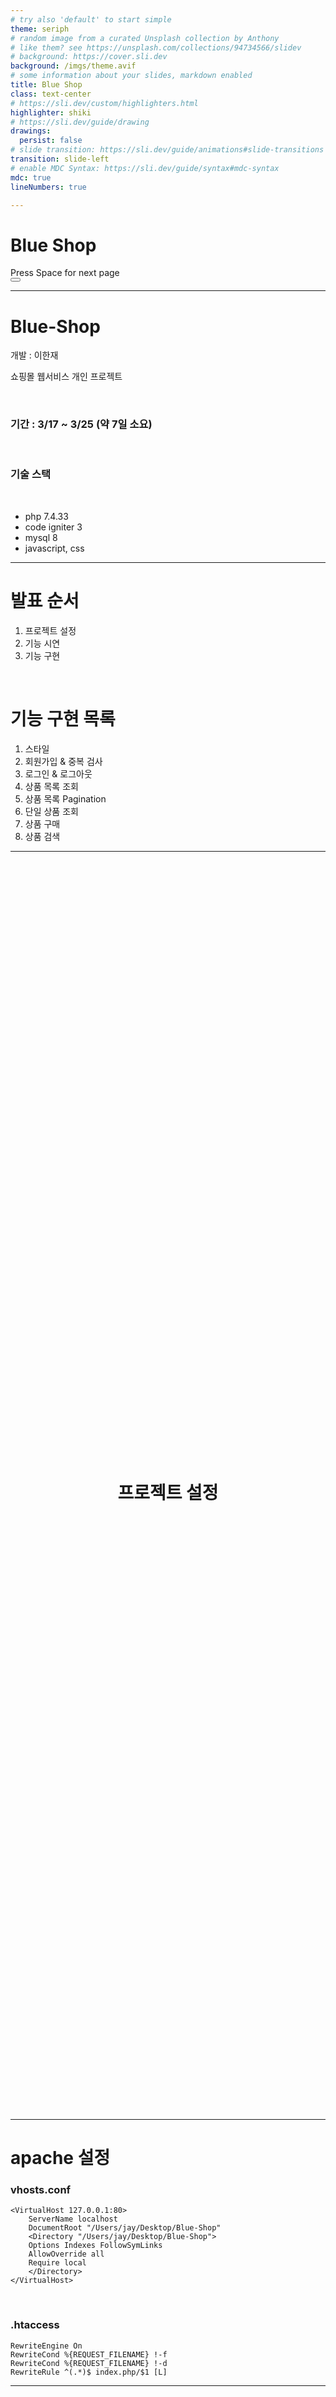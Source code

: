 ```yaml
---
# try also 'default' to start simple
theme: seriph
# random image from a curated Unsplash collection by Anthony
# like them? see https://unsplash.com/collections/94734566/slidev
# background: https://cover.sli.dev
background: /imgs/theme.avif
# some information about your slides, markdown enabled
title: Blue Shop
class: text-center
# https://sli.dev/custom/highlighters.html
highlighter: shiki
# https://sli.dev/guide/drawing
drawings:
  persist: false
# slide transition: https://sli.dev/guide/animations#slide-transitions
transition: slide-left
# enable MDC Syntax: https://sli.dev/guide/syntax#mdc-syntax
mdc: true
lineNumbers: true

---
```


# Blue Shop

<div class="pt-12">
  <span @click="$slidev.nav.next" class="px-2 py-1 rounded cursor-pointer" hover="bg-white bg-opacity-10">
    Press Space for next page <carbon:arrow-right class="inline"/>
  </span>
</div>

<div class="abs-br m-6 flex gap-2">
  <button @click="$slidev.nav.openInEditor()" title="Open in Editor" class="text-xl slidev-icon-btn opacity-50 !border-none !hover:text-white">
    <carbon:edit />
  </button>
  <a href="https://github.com/jayhanjaelee/blue-shop" target="_blank" alt="GitHub" title="Open in GitHub"
    class="text-xl slidev-icon-btn opacity-50 !border-none !hover:text-white">
    <carbon-logo-github />
  </a>
</div>

<!-- 안녕하세요 코멘트 테스트입니다. -->

---

# Blue-Shop

개발 : 이한재

쇼핑몰 웹서비스 개인 프로젝트

<br>

### 기간 : 3/17 ~ 3/25 (약 7일 소요)

<br>

### 기술 스택 

<br>

- php 7.4.33 
- code igniter 3
- mysql 8 
- javascript, css

---

# 발표 순서

1. 프로젝트 설정
2. 기능 시연
3. 기능 구현

<br>

# 기능 구현 목록

1. 스타일
2. 회원가입 & 중복 검사
3. 로그인 & 로그아웃
4. 상품 목록 조회
5. 상품 목록 Pagination
6. 단일 상품 조회
7. 상품 구매
8. 상품 검색

---

<div style="display: flex; min-height: 50vh; justify-content: center; align-items: center;">
  <h1>프로젝트 설정</h1>
</div>

---

# apache 설정

### vhosts.conf

```
<VirtualHost 127.0.0.1:80>
    ServerName localhost
    DocumentRoot "/Users/jay/Desktop/Blue-Shop"
    <Directory "/Users/jay/Desktop/Blue-Shop">
    Options Indexes FollowSymLinks
    AllowOverride all
    Require local
    </Directory>
</VirtualHost>
```

<br>

### .htaccess

```
RewriteEngine On
RewriteCond %{REQUEST_FILENAME} !-f
RewriteCond %{REQUEST_FILENAME} !-d
RewriteRule ^(.*)$ index.php/$1 [L]
```

---

<div style="display: flex; min-height: 50vh; justify-content: center; align-items: center;">
  <h1>기능 구현</h1>
</div>

---

# 1. 스타일

### 폴더 구조

<br>

```
static/css
├── layout
│   ├── carousel.css
│   ├── footer.css
│   ├── header.css
│   ├── layout.css
│   ├── login.css
│   ├── new_products_section.css
│   ├── product.css
│   ├── products.css
│   └── register.css
├── reset.css
├── style.css
├── typpograph.css
├── utils.css
└── vars.css

2 directories, 14 files
```

---

# style.css

```css {all}{maxHeight:'400px'}
@layer reset, typograph, utils;
@layer layout;
@layer layout.header, layout.carousel, layout.new_products_section, layout.footer;
@layer layout.login;
@layer layout.register;
@layer layout.products;
@layer layout.product;

@import url("https://cdn.jsdelivr.net/npm/bootstrap-icons@1.11.3/font/bootstrap-icons.min.css");
@import url('https://fonts.googleapis.com/css2?family=Noto+Sans:ital,wght@0,100..900;1,100..900&display=swap');
@import url('https://fonts.googleapis.com/css2?family=Nanum+Gothic:wght@400;700;800&display=swap');
@import url(./vars.css);
@import url(./reset.css);
@import url(./typpograph.css);
@import url(./utils.css);
@import url(./layout/layout.css);

/* Index Page */
@import url(./layout/header.css);
@import url(./layout/carousel.css);
@import url(./layout/new_products_section.css);
@import url(./layout/footer.css);

/* Login Page */
@import url(./layout/login.css);

/* Register Page */
@import url(./layout/register.css);

/* Products Page */
@import url(./layout/products.css);

/* Product Page */
@import url(./layout/product.css);
```

---

# vars.css

### 필요한 색상 변수로 관리

<br>

```css {all}{maxHeight:'400px'}
:root {
  --orange: #FA6230;
  --lightblue: #D1E8F7;
  --blue57: #5780E2;
  --blue31: #3168AD;
  --blue33: #3361E0;
  --lightgray: #eaeaea;
  --lightgray2: #efeaea;
  --graycd: #cdcbcb;
  --gray9b: #9B9B9B;
  --gray55: #555555;
  --grayb5: #B5B5B5;
  --graya9: #A9A9A9;
  --white: #F7F7F7;
  --darkwhite: #f7f7f7d9;
  --black33: #333333;
}
```

---

# layout

#### 마켓컬리 레이아웃 참고

![figma](/imgs/figma.png)

---

# 프로젝트 전체 폴더 구조

controllers, views, models

```sh {all}{maxHeight:'400px'}
./application/controllers
├── Api.php
├── Home.php
├── Login.php
├── Product.php
├── Products.php
└── Register.php

1 directory, 6 files

./application/views
├── components
│   ├── carousel.php
│   ├── pagination.php
│   └── search_pagination.php
├── home.php
├── login.php
├── product.php
├── products.php
├── products_by_search.php
├── register.php
└── templates
    ├── footer.php
    └── header.php

6 directories, 24 files

./application/models
├── product_model.php
└── user_model.php

1 directory, 2 files
```

---

# javascript

```sh
static/js
├── constants.js
├── pagination.js
├── product.js
├── user
│   ├── login.js
│   ├── logout.js
│   └── register.js
└── utils.js

2 directories, 7 files
```

---

# DB Schema

```sql {1-11|13-21|23-29|31-35|37-44|all}{maxHeight:'400px'}
-- users
CREATE TABLE `users` (
	`id`	integer	NOT NULL PRIMARY KEY AUTO_INCREMENT,
	`user_id`	varchar(12)	UNIQUE NOT NULL,
	`password`	varchar(255)	NOT NULL,
	`name`	varchar(6)	NOT NULL,
	`email`	varchar(255)	UNIQUE NULL,
	`mobile_phone`	varchar(255)	UNIQUE NULL,
	`address`	varchar(255) NULL,
	`point`	INT UNSIGNED	NULL DEFAULT 200000
);

-- products
CREATE TABLE `products` (
	`id`	integer	NOT NULL PRIMARY KEY AUTO_INCREMENT,
	`name`	varchar(255)	NULL,
	`price`	decimal(7,0)	NULL,
	`stock`	integer	NULL	DEFAULT 99,
	`image`	varchar(255)	NULL,
	`category_id`	integer	NOT NULL
);

-- product foreign key
ALTER TABLE `products` ADD CONSTRAINT `FK_categories_TO_products_1` FOREIGN KEY (
	`category_id`
)
REFERENCES `categories` (
	`id`
);

-- 카테고리
CREATE TABLE `categories` (
	`id`	integer	NOT NULL PRIMARY KEY AUTO_INCREMENT,
	`name`	varchar(255)	NULL
);

-- 세션 테이블
CREATE TABLE IF NOT EXISTS `ci_sessions` (
        `id` varchar(128) NOT NULL,
        `ip_address` varchar(45) NOT NULL,
        `timestamp` int(10) unsigned DEFAULT 0 NOT NULL,
        `data` blob NOT NULL,
        KEY `ci_sessions_timestamp` (`timestamp`)
);
```

---

# Router

```php {all}{maxHeight:'400px'}
// Custom Routing
$route['/'] = 'home';

$route['register'] = 'register';

$route['login'] = 'login';

$route['products'] = 'products';
$route['products/(:num)'] = 'products/getProducts/$1';

$route['product'] = 'product';
$route['product/(:num)'] = 'product/getProduct/$1';

// search results
$route['products/search'] = 'products/getProductsBySearch/$1';
$route['products/search/(:num)'] = 'products/getProductsBySearch/$1';

// API
$route['api/user/register'] = 'api/register';
$route['api/user/login'] = 'api/login';
$route['api/user/logout'] = 'api/logout';
$route['api/user/check/duplicate'] = 'api/check_duplicate';

$route['api/prouducts'] = 'api/products';
$route['api/prouducts/(:num)'] = 'api/products/$1';

$route['api/products/search'] = 'api/products_search';
$route['api/products/search/(:num)'] = 'api/products_search/$1';

$route['api/product'] = 'api/product';
$route['api/product/(:num)'] = 'api/product/$1';
$route['api/product/buy/(:num)'] = 'api/product_buy/$1';
```
---

# BS_Controller

```php {1|2|4-8|10-30|32-41|all}{maxHeight:'400px'}
class BS_Controller extends CI_Controller {
  public $pageTitle = 'Home';

  public function __construct($_pageTitle) {
    parent::__construct();
    $this->pageTitle = $_pageTitle;
    $this->load->model('user_model');
  }

  public function render($params = null) {
    $user_info = null;
    if ($this->session->userdata('user_id')) {
      $user_info = $this->user_model->get_insensitive_info($this->session->userdata['user_id']);
    }

    // user 정보 session 에서 가져와서 header 에 로그인 정보 보여줌
    $this->load->view(
      'templates/header',
      array('title' => $this->pageTitle, 'user_info' => $user_info)
    );

    // params 있으면 view 로드할 때 data binding.
    if (!empty($params)) {
      $this->load->view($this->pageTitle, $params);
    } else {
      $this->load->view($this->pageTitle);
    }

    $this->load->view('templates/footer');
  }

  // view controller 단에서 api 요청하기 위한 메서드 _request($url)
  protected function _request($url) {
    $ch = curl_init();
    curl_setopt($ch, CURLOPT_URL, $url);
    curl_setopt($ch, CURLOPT_RETURNTRANSFER, 1);
    curl_setopt($ch, CURLOPT_CONNECTTIMEOUT, 10);
    $response = curl_exec($ch);
    curl_close($ch);
    return $response;
  }
}
```

---

<div style="display: flex; min-height: 50vh; justify-content: center; align-items: center;">
  <h1>기능 시연</h1>
</div>

---

# 2. 회원가입

### API: http://localhost/api/user/register POST

### request body

```json {monaco}
{
    "user_id": "hanjaelee",
    "password": "1234",
    "re_password": "1234",
    "address" : "my address",
    "email": "jay@hanjaelee.com",
    "mobile_phone": "01099769307"
}
```

### response

```json {1-5|7-14|all}{maxHeight:'400px'}
// 회원가입 성공 200 OK
{
    "status": "success_then_redirect",
    "message": "회원가입 되었습니다."
}

// 이미 존재하는 유저 409 conflict
{
    "status": "success",
    "message": "이미 존재하는 유저입니다.\n다른 아이디를 사용해주세요."
}
```
---

# controllers/api.php

### register_post() method

```php {all}{maxHeight:'400px'}
public function register_post() {
  $input_data = $this->_get_user_input();
  $user = $this->user_model->get($input_data['user_id']);

  // 유저 정보 조회 후 존재하면 에러 리턴
  if ($user !== null) {
    return $this->response(
      res['user_already_exists']['res'],
      res['user_already_exists']['code'],
    );
  }

  // input 비밀번호, 비밀번호 확인 검사
  if (!check_password($input_data['password'], $input_data['re_password'])) {
    return $this->response(
      res['fail_password_check']['res'],
      res['fail_password_check']['code'],
    );
  }

  // 비밀번호 일치하면 회원가입 성공
  $input_data['password'] = hash_password($input_data['password']);
  $result = $this->user_model->register($input_data);

  if (!$result) {
    return $this->response(
      res['fail_register']['res'],
      res['fail_register']['code']
    );
  }

  return $this->response(
    res['success_register']['res'],
    res['success_register']['code']
  );
}
```

---

# 중복검사

### API: http://localhost/api/user/check/duplicate POST

### request body

```json {monaco}{maxHeight:'400px'}
{
    "user_id": "hanjaelee"
}
```

### response

```json {1-5|7-11|all}{maxHeight:'400px'}
// 200 ok
{
    "status": "success",
    "message": "사용가능한 아이디 입니다."
}

// 409 conflict
{
    "status": "success",
    "message": "이미 존재하는 유저입니다.\n다른 아이디를 사용해주세요."
}
```

---

# controllers/api.php

### check_duplicate_post()

```php {2-4|6-12|14-18|all}{maxHeight:'400px'}
public function check_duplicate_post() {
  // 유저 조회
  $input_data = $this->_get_user_input();
  $user = $this->user_model->get_insensitive_info($input_data['user_id']);

  // 유저가 존재하지 않을 경우 사용가능한 아이디
  if (!$user) {
    return $this->response(
      res['user_id_available']['res'],
      res['user_id_available']['code'],
    );
  }

  // 중복 아이디
  return $this->response(
    res['user_already_exists']['res'],
    res['user_already_exists']['code'],
  );
}
```

---

# 3. 로그인 & 로그아웃

### API: http://localhost/api/user/login GET

### request body

```json {monaco}{maxHeight:'400px'}
{
    "user_id": "hanjaelee",
    "password": "1234"
}
```

### response

```json {1-5|6-10|12-17|all}{maxHeight:'400px'}
// 로그인 성공 200 OK
{
    "status": "success_then_redirect",
    "message": "로그인 되었습니다."
}

// 존재하지 않는 사용자 400 Bad Request
{
  "status": "fail",
  "message": "존재하지 않는 사용자입니다."
}

// 비밀번호 불일치 401 Unauthorized
{
    "status": "fail",
    "message": "패스워드가 일치하지 않습니다."
}
```

---

# controllers/api.php

### login_post() method

```php {1-5|7-10|12-18|20-25|27-41|all}{maxHeight:'400px'}
private function _get_user_input() {
  // request body 읽는 부분
  $data = json_decode(file_get_contents('php://input'), true);
  return $data;
}

public function login_post() {
  $input_data = $this->_get_user_input();

  $user = $this->user_model->get($input_data['user_id']);

  // user id does not exists.
  if ($user === null) {
    return $this->response(
      res['user_not_exists']['res'],
      res['user_not_exists']['code'],
    );
  }

  if (!verify_password($input_data['password'], $user->password)) {
    return $this->response(
      res['invalid_password']['res'],
      res['invalid_password']['code']
    );
  }

  // session 발급해서 리턴으로 주어야함
  $payload = array(
    'user_id' => $user->user_id,
    'name' => $user->name,
    'point' => $user->point,
    'logged_in' => true
  );

  // 로그인 성공했을 때 session 설정.
  $this->session->set_userdata($payload);

  return $this->response(
    res['success_login']['res'],
    res['success_login']['code']
  );
}

```

---

# 로그아웃

### API: http://localhost/api/user/logout GET

### response

```json {all}
{
    "status": "success_then_redirect",
    "message": "로그아웃 되었습니다."
}
```

### controllers/api.php

```php {2|3-6}{maxHeight:'400px'}
public function logout_get() {
  $this->session->sess_destroy();
  return $this->response(
    res['success_logout']['res'],
    res['success_logout']['code'],
  );
}
```

---

# 4. 상품 목록 조회

### API: localhost/api/products/{page}?category=fashion GET

### request
```txt {monaco}{maxHeight:'400px'}
Query Params

?category=fashion
?category=food
?category=digital
```

---

# 상품 목록 조회 response 

```json {all}{maxHeight:'450px'}
{
    "products": [
        {
            "id": "1",
            "name": "fashion item 01",
            "price": "43700",
            "stock": "92",
            "image": "1.avif",
            "category_id": "1"
        },
        {
            "id": "2",
            "name": "fashion item 02",
            "price": "72700",
            "stock": "99",
            "image": "10.avif",
            "category_id": "1"
        },
        {
            "id": "3",
            "name": "fashion item 03",
            "price": "73500",
            "stock": "99",
            "image": "1.avif",
            "category_id": "1"
        },
        {
            "id": "4",
            "name": "fashion item 04",
            "price": "97400",
            "stock": "99",
            "image": "3.avif",
            "category_id": "1"
        },
        {
            "id": "5",
            "name": "유니클로 데님자켓",
            "price": "25100",
            "stock": "99",
            "image": "6.avif",
            "category_id": "1"
        },
        {
            "id": "6",
            "name": "fashion item 06",
            "price": "98700",
            "stock": "99",
            "image": "10.avif",
            "category_id": "1"
        }
    ],
    "count": "300"
}

```

---

# controllers/api.php

### 상품목록 조회 

### categories 상수

```php {all}
define('categories', array(
  'fashion' => 1,
  'food' => 2,
  'digital' => 3,
));
```

```php {2-9|11-14|16-18|20-26|28-34|all}{maxHeight:'400px'}
public function products_get($page = 1) {
  // 카테고리 유효성 검사
  $is_valid_category = in_array($_GET['category'], array_keys(categories), true);
  if (!$is_valid_category) {
    return $this->response(
      res['invalid_category']['res'],
      res['invalid_category']['code']
    );
  }

  // 기본 property 설정 (카테고리 id, limit, offset)
  $cid = categories[$_GET['category']];
  $limit = 6;
  $offset = ($page - 1) * $limit;

  // db products 테이블 에서 products, counts 조회
  $products = $this->product_model->get_products($cid, $limit, $offset);
  $count = $this->product_model->get_products_count(array('cid' => $cid));

  // 페이지가 더이상 없을 경우 에러리턴
  if ($products === null) {
    return $this->response(
      res['no_more_products']['res'],
      res['no_more_products']['code']
    );
  }

  // 성공시 producst 배열에 저장하여 리턴
  $data = array(
    'products' => $products,
    'count' => $count->products_count
  );

  return $this->response($data, 200);
}
```
---

# 5. 상품 목록 Pagination

### views/components/pagination.php

```php {2-4|6|8-12|14-18|20-25|all}{maxHeight:'450px'}
<?php
$page_count_at_once = 9; // 한 화면에 보여질 페이지 수
$products_count_at_once = 6; // 한 화면에 보여질 상품 수
$current_page = $this->uri->segment(2); // 현재 페이지

$max_page = ceil($data['count'] / $products_count_at_once); // 최대 페이지 개수

// page_group 어떤 페이지 번호가 속한 그룹의 값
// 1 page group -> 1,2,3,4,5,6,7,8,9
// 2 page group -> 10,11,12,13,14,15,16,17,18,19
// 3 page group -> 20,21,22,23,24,25,26,27,28,29
$page_group = ceil($current_page / $page_count_at_once); // 현재 페이지 그룹

// 한 화면에 보여지는 페이지 중 첫번째 페이지 
// 1 page group -> 1
// 2 page group -> 10
// 3 page group -> 20
$first_page = (($page_group - 1) * $page_count_at_once) + 1;

// 한 화면에 보여지는 페이지 중 마지막 페이지
// 1 page group -> 9
// 2 page group -> 19
// 3 page group -> 29
$last_page = $page_group * $page_count_at_once;
?>
```

---

# 6. 단일 상품 조회

### API: http://localhost/api/product/{id} GET

### request url

```txt {monaco}
http://localhost/api/product/1
```

### response

```json {all}{maxHeight:'400px'}
// 200 ok
{
    "id": "1",
    "name": "fashion item 01",
    "price": "43700",
    "stock": "94",
    "image": "1.avif",
    "category_id": "1"
}
```

---

# controllers/api.php

### product_get() method

```php {2-3|5-11|13-14|all}{maxHeight:'400px'}
public function product_get($product_id) {
  // db products 테이블에서 id 로 상품 조회
  $product = $this->product_model->get($product_id);

  // 상품 존재하지 않을 경우 에러 리턴
  if ($product === null) {
    return $this->response(
      res['not_exists_product']['res'],
      res['not_exists_product']['code'],
    );
  }

  // 성공시 상품 리턴
  return $this->response($product, 200);
}
```

---

# 7. 상품 구매

### API: http://localhost/api/product/buy/1

### cookie

```txt
ci_session=5b4ltd1e01021rs7km0cu120j49nc31m; Path=/; HttpOnly;
```

### request body

```json {monaco}{maxHeight:'400px'}
{
    "product_count": 1,
    "price": 43700
}

```

### response

```json {1-5|7-11|all}{maxHeight:'400px'}
// 200 ok
{
  "status": "success_then_reload",
  "message": "상품 구매가 완료되었습니다."
}

// 400 bad request (포인트 부족)
{
    "status": "fail",
    "message": "잔여 포인트가 부족합니다."
}
```

---

# controllers/api.php

### product_buy_post($product_id) method

```php {2-4|6-10|12-19|21-27|30-36|all}{maxHeight:'400px'}
public function product_buy_post($product_id) {
  // 유저 입력 설정
  $input_data = $this->_get_user_input();
  $data = $input_data;

  // 상품 구매가 가능한 포인트가 있는 유저인지 확인하기 위해 users 테이블에서 유저정보 조회
  $user_info = $this->user_model->get_insensitive_info($this->session->userdata['user_id']);
  $data['user_id'] = $user_info->user_id;
  $data['name'] = $user_info->name;
  $data['point'] = intval($user_info->point);

  // 상품 재고 에러
  $result = $this->product_model->update_stock($product_id, $data['product_count']);
  if (!$result) {
    $this->response(
      res['no_more_stock']['res'],
      res['no_more_stock']['code'],
    );
  }

  // 유저 포인트 에러
  $result = $this->user_model->update_point($data['user_id'], $data['price']);
  if (!$result) {
    $this->response(
      res['not_enough_point']['res'],
      res['not_enough_point']['code'],
    );
  }

  // success
  return $this->response(
    $this->response(
      res['success_buy_product']['res'],
      res['success_buy_product']['code'],
    )
  );
}
```

---

# 8. 상품 검색

### API: http://localhost/api/products/search/{page}?query={query}

```txt
Query Params
?query=item 1
?query=키보드
?query=갤럭시탭
```

### response

```json {all}{maxHeight:'400px'}
{
    "products": [
        {
            "id": "102",
            "name": "fashion item 102",
            "price": "18400",
            "stock": "99",
            "image": "8.avif",
            "category_id": "1"
        },
        {
            "id": "103",
            "name": "fashion item 103",
            "price": "11800",
            "stock": "99",
            "image": "8.avif",
            "category_id": "1"
        },
        {
            "id": "104",
            "name": "fashion item 104",
            "price": "92400",
            "stock": "99",
            "image": "9.avif",
            "category_id": "1"
        },
        {
            "id": "105",
            "name": "fashion item 105",
            "price": "87700",
            "stock": "99",
            "image": "8.avif",
            "category_id": "1"
        },
        {
            "id": "106",
            "name": "fashion item 106",
            "price": "13900",
            "stock": "99",
            "image": "6.avif",
            "category_id": "1"
        },
        {
            "id": "107",
            "name": "fashion item 107",
            "price": "67200",
            "stock": "99",
            "image": "10.avif",
            "category_id": "1"
        }
    ],
    "count": "131"
}
```

---

# controllers/api.php

### producst_search_get($page) method

```php {2-6|8-11|13-15|17-23|all}{maxHeight:'400px'}
public function products_search_get($page = 1) {
  // query 설정
  $query = '';
  if (isset($_GET['query'])) {
    $query = $_GET['query'];
  }

  // limit, offset, query 공백 디코딩.
  $limit = 6;
  $offset = ($page - 1) * $limit;
  $query = urldecode($query); // %20 -> whitespace

  // producst db 에서 조회
  $products = $this->product_model->get_products_by_search($query, $limit, $offset);
  $count = $this->product_model->get_products_count(array("query" => $query));

  // 성공시 producst, count 반환
  $data = array(
    'products' => $products,
    'count' => $count->products_count
  );

  return $this->response($data, 200);
}
```

---

<div style="display: flex; min-height: 50vh; justify-content: center; align-items: center;">
  <h1>감사합니다.</h1>
</div>

---
